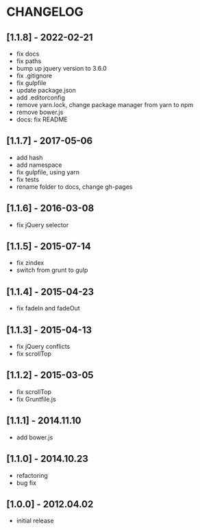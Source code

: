 # CHANGELOG

## [1.1.8] - 2022-02-21

* fix docs
* fix paths
* bump up jquery version to 3.6.0
* fix .gitignore
* fix gulpfile
* update package.json
* add .editorconfig
* remove yarn.lock, change package manager from yarn to npm
* remove bower.js
* docs: fix README

## [1.1.7] - 2017-05-06

* add hash
* add namespace
* fix gulpfile, using yarn
* fix tests
* rename folder to docs, change gh-pages

## [1.1.6] - 2016-03-08

* fix jQuery selector

## [1.1.5] - 2015-07-14

* fix zindex
* switch from grunt to gulp

## [1.1.4] - 2015-04-23

* fix fadeIn and fadeOut

## [1.1.3] - 2015-04-13

* fix jQuery conflicts
* fix scrollTop

## [1.1.2] - 2015-03-05

* fix scrollTop
* fix Gruntfile.js

## [1.1.1] - 2014.11.10

* add bower.js

## [1.1.0] - 2014.10.23

* refactoring
* bug fix

## [1.0.0] - 2012.04.02

* initial release
